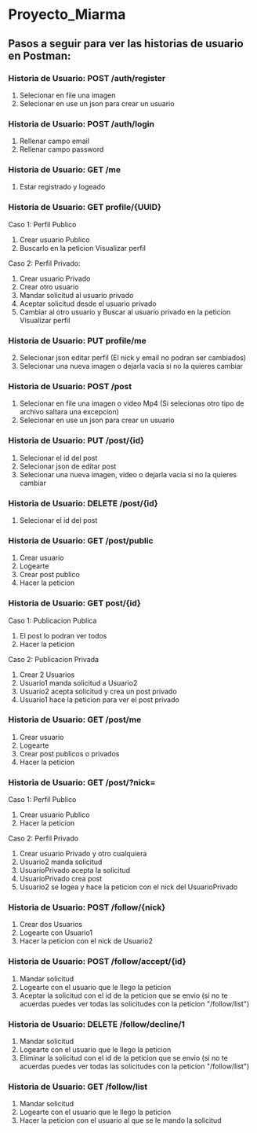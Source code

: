 # Proyecto_Miarma
## Pasos a seguir para ver las historias de usuario en Postman:


### Historia de Usuario: POST  /auth/register

1. Selecionar en file una imagen
2. Selecionar en use un json para crear un usuario


### Historia de Usuario: POST  /auth/login

1. Rellenar campo email
2. Rellenar campo password


### Historia de Usuario: GET /me

1. Estar registrado y logeado


### Historia de Usuario: GET profile/{UUID}

Caso 1:
Perfil Publico
1. Crear usuario Publico
2. Buscarlo en la peticion Visualizar perfil

Caso 2:
Perfil Privado:
1. Crear usuario Privado
2. Crear otro usuario
3. Mandar solicitud al usuario privado
4. Aceptar solicitud desde el usuario privado
5. Cambiar al otro usuario y Buscar al usuario privado en la peticion Visualizar perfil


### Historia de Usuario: PUT profile/me

2. Selecionar json editar perfil (El nick y email no podran ser cambiados)
3. Selecionar una nueva imagen o dejarla vacia si no la quieres cambiar

### Historia de Usuario: POST /post

1. Selecionar en file una imagen o video Mp4 (Si selecionas otro tipo de archivo saltara una excepcion)
2. Selecionar en use un json para crear un usuario 

### Historia de Usuario: PUT /post/{id}

1. Selecionar el id del post
2. Selecionar json de editar post
3. Selecionar una nueva imagen, video o dejarla vacia si no la quieres cambiar


### Historia de Usuario: DELETE /post/{id}

1. Selecionar el id del post


### Historia de Usuario: GET /post/public

1. Crear usuario
2. Logearte
3. Crear post publico
4. Hacer la peticion

### Historia de Usuario: GET post/{id}

Caso 1:
Publicacion Publica
1. El post lo podran ver todos
2. Hacer la peticion

Caso 2:
Publicacion Privada
1. Crear 2 Usuarios
2. Usuario1 manda solicitud a Usuario2
3. Usuario2 acepta solicitud y crea un post privado
4. Usuario1 hace la peticion para ver el post privado

### Historia de Usuario: GET /post/me

1. Crear usuario
2. Logearte
3. Crear post publicos o privados
4. Hacer la peticion

### Historia de Usuario: GET /post/?nick=

Caso 1:
Perfil Publico
1. Crear usuario Publico
2. Hacer la peticion

Caso 2:
Perfil Privado
1. Crear usuario Privado y otro cualquiera
2. Usuario2 manda solicitud
3. UsuarioPrivado acepta la solicitud
4. UsuarioPrivado crea post
5. Usuario2 se logea y hace la peticion con el nick del UsuarioPrivado

### Historia de Usuario: POST /follow/{nick}

1. Crear dos Usuarios
2. Logearte con Usuario1
3. Hacer la peticion con el nick de Usuario2

### Historia de Usuario: POST /follow/accept/{id}

1. Mandar solicitud
2. Logearte con el usuario que le llego la peticion
3. Aceptar la solicitud con el id de la peticion que se envio (si no te acuerdas puedes ver todas las solicitudes con la peticion "/follow/list")

### Historia de Usuario: DELETE /follow/decline/1

1. Mandar solicitud
2. Logearte con el usuario que le llego la peticion
3. Eliminar la solicitud con el id de la peticion que se envio (si no te acuerdas puedes ver todas las solicitudes con la peticion "/follow/list")


### Historia de Usuario: GET /follow/list

1. Mandar solicitud
2. Logearte con el usuario que le llego la peticion
3. Hacer la peticion con el usuario al que se le mando la solicitud

















